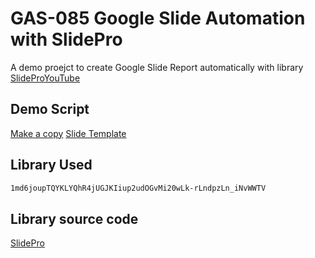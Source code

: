 # GAS-085 Google Slide Automation with SlidePro

A demo proejct to create Google Slide Report automatically with library [SlidePro](https://github.com/ashtonfei/gas-libs/tree/SlidePro)[YouTube](https://youtu.be/tMruEzRCJD4)

## Demo Script

[Make a copy](https://docs.google.com/spreadsheets/d/1xRJD57AZtZaVhov6Ee7GgaZzj4YqJAaHUrPAt-V3pes/copy)
[Slide Template](https://docs.google.com/presentation/d/1PrkOUeB05DbTSXMsBC8b-0Bin88n19X1eLxvRqUl8L0/copy)

## Library Used

```bash
1md6joupTQYKLYQhR4jUGJKIiup2udOGvMi20wLk-rLndpzLn_iNvWWTV
```

## Library source code

[SlidePro](https://github.com/ashtonfei/gas-libs/tree/SlidePro)

